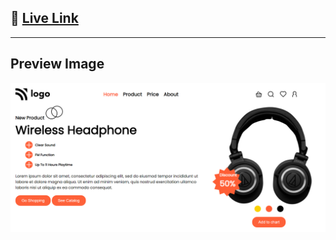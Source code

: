 ## 🔗 [**Live Link**](https://webpage-7-ineuron.netlify.app/)

---

## Preview Image

![img](./preview.png)
